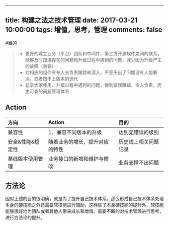 
---
title: 构建之法之技术管理
date: 2017-03-21 10:00:00
tags: 增值，思考，管理
comments: false
---
#目的
> + 更好的建立业务（平台）团队和中间件、第三方开源软件之间的联系，能够及时跟进存在的问题和升级过程中遇到的问题，减少因为升级产生的故障（重要）
> + 对相应的组件有专人去负责跟踪和深入，不至于出了问题没有人能解决，或者跟不上版本的迭代
> + 记录大家使用、升级过程中遇到的问题，做到错误跟踪、专人负责、历史可查的问题管理体系

## Action
|方向|Action|目的|
|:-|:-|:-|
|兼容性|1、兼容不同版本的升级|达到无错误的级别|
|安全&性能&稳定性|随着业务的增长，提升对应的特性|历史线上相关问题记录|
|基线版本使用管理|业务接口的新增和维护与修改|业务支撑不出问题|

## 方法论
因对上述的目的很明确，就是为了提升自己技术体系，那么形成自己技术体系处理本身的硬技能之外还需要软技能进行辅助，这样除了本身硬技能的提升外，软技能能够很好地为团队或者其他人带来成长和增值。需要不断的对技术管理进行思考，进行方法论的提升。